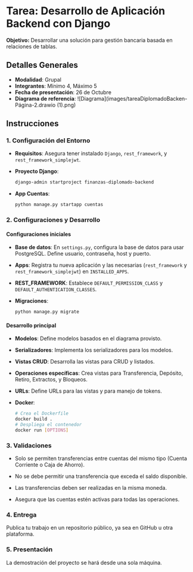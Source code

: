 # Tarea: Desarrollo de Aplicación Backend con Django

**Objetivo:** Desarrollar una solución para gestión bancaria basada en relaciones de tablas.

## Detalles Generales

- **Modalidad**: Grupal
- **Integrantes**: Mínimo 4, Máximo 5
- **Fecha de presentación**: 26 de Octubre
- **Diagrama de referencia**: 
![Diagrama](images/tareaDiplomadoBacken-Página-2.drawio (1).png)

## Instrucciones

### 1. Configuración del Entorno

- **Requisitos**: Asegura tener instalado `Django`, `rest_framework`, y `rest_framework_simplejwt`.
  
- **Proyecto Django**: 
    ```bash
    django-admin startproject finanzas-diplomado-backend
    ```
  
- **App Cuentas**: 
    ```bash
    python manage.py startapp cuentas
    ```

### 2. Configuraciones y Desarrollo

#### Configuraciones iniciales

- **Base de datos**: En `settings.py`, configura la base de datos para usar PostgreSQL. Define usuario, contraseña, host y puerto.
  
- **Apps**: Registra tu nueva aplicación y las necesarias (`rest_framework` y `rest_framework_simplejwt`) en `INSTALLED_APPS`.
  
- **REST_FRAMEWORK**: Establece `DEFAULT_PERMISSION_CLASS` y `DEFAULT_AUTHENTICATION_CLASSES`.
  
- **Migraciones**: 
    ```bash
    python manage.py migrate
    ```

#### Desarrollo principal

- **Modelos**: Define modelos basados en el diagrama provisto.
  
- **Serializadores**: Implementa los serializadores para los modelos.
  
- **Vistas CRUD**: Desarrolla las vistas para CRUD y listados.
  
- **Operaciones específicas**: Crea vistas para Transferencia, Depósito, Retiro, Extractos, y Bloqueos.
  
- **URLs**: Define URLs para las vistas y para manejo de tokens.
  
- **Docker**:
    ```bash
    # Crea el Dockerfile
    docker build . 
    # Despliega el contenedor
    docker run [OPTIONS]
    ```

### 3. Validaciones

- Solo se permiten transferencias entre cuentas del mismo tipo (Cuenta Corriente o Caja de Ahorro).
  
- No se debe permitir una transferencia que exceda el saldo disponible.
  
- Las transferencias deben ser realizadas en la misma moneda.
  
- Asegura que las cuentas estén activas para todas las operaciones.

### 4. Entrega

Publica tu trabajo en un repositorio público, ya sea en GitHub u otra plataforma.

### 5. Presentación

La demostración del proyecto se hará desde una sola máquina.
